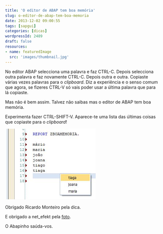 ```yaml
---
title: 'O editor de ABAP tem boa memória'
slug: o-editor-de-abap-tem-boa-memoria
date: 2013-12-02 09:00:55
tags: [sapgui]
categories: [dicas]
wordpressId: 2489
draft: false
resources:
- name: featuredImage
  src: 'images/thumbnail.jpg'
---
```

No editor ABAP selecciona uma palavra e faz CTRL-C. Depois selecciona outra palavra e faz novamente CTRL-C. Depois outra e outra. Copiaste várias vezes palavras para o _clipboard_. Diz a experiência e o senso comum que agora, se fizeres CTRL-V só vais poder usar a última palavra que para lá copiaste.

Mas não é bem assim. Talvez não saibas mas o editor de ABAP tem boa memória.

<!--more-->

Experimenta fazer CTRL-SHIFT-V. Aparece-te uma lista das últimas coisas que copiaste para o _clipboard_!

![boamemoria][1]

Obrigado Ricardo Monteiro pela dica.

E obrigado a net_efekt pela [foto][2].

O Abapinho saúda-vos.

   [1]: images/boamemoria.jpg
   [2]: https://www.flickr.com/photos/wheatfields/264890868
